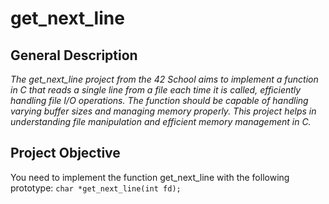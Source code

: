 # get_next_line

## **General Description**

*The get_next_line project from the 42 School aims to implement a function in C that reads a single line from a file each time it is called, efficiently handling file I/O operations. The function should be capable of handling varying buffer sizes and managing memory properly. This project helps in understanding file manipulation and efficient memory management in C.*

## **Project Objective**

You need to implement the function get_next_line with the following prototype:
`char *get_next_line(int fd);`
